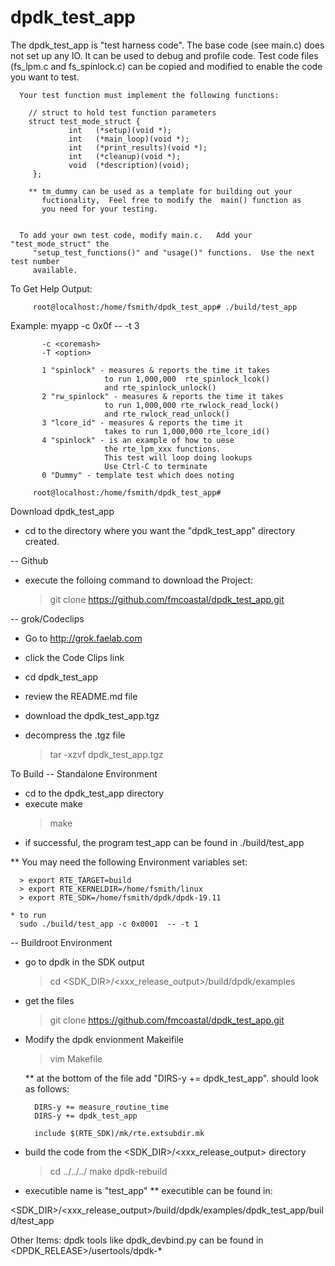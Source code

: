 # dpdk_test_app

The dpdk_test_app is "test harness code".  The base code (see main.c) does 
      not set up any IO. It can be used to debug and profile code. Test code 
      files (fs_lpm.c and fs_spinlock.c) can be copied and modified to 
      enable the code you want to test. 

      Your test function must implement the following functions:
          
        // struct to hold test function parameters
        struct test_mode_struct {
                 int   (*setup)(void *);
                 int   (*main_loop)(void *);
                 int   (*print_results)(void *);
                 int   (*cleanup)(void *);
                 void  (*description)(void);
         };

        ** tm_dummy can be used as a template for building out your 
           fuctionality,  Feel free to modify the  main() function as 
           you need for your testing.


      To add your own test code, modify main.c.   Add your "test_mode_struct" the 
         "setup_test_functions()" and "usage()" functions.  Use the next test number 
         available.



To Get Help Output:

         root@localhost:/home/fsmith/dpdk_test_app# ./build/test_app


  Example:
     myapp -c 0x0f -- -t 3

           -c <coremash>
           -T <option>

           1 "spinlock" - measures & reports the time it takes
                         to run 1,000,000  rte_spinlock_lcok()
                         and rte_spinlock_unlock()
           2 "rw_spinlock" - measures & reports the time it takes
                         to run 1,000,000 rte_rwlock_read_lock()
                         and rte_rwlock_read_unlock()
           3 "lcore_id" - measures & reports the time it
                         takes to run 1,000,000 rte_lcore_id()
           4 "spinlock" - is an example of how to uese
                         the rte_lpm_xxx functions.
                         This test will loop doing lookups
                         Use Ctrl-C to terminate
           0 "Dummy" - template test which does noting

         root@localhost:/home/fsmith/dpdk_test_app#



Download dpdk_test_app

   * cd to the directory where you want the "dpdk_test_app" directory created.

  -- Github

   * execute the folloing command to download the Project:

      > git clone https://github.com/fmcoastal/dpdk_test_app.git

  -- grok/Codeclips

   * Go to http://grok.faelab.com  
   * click the Code Clips link
   * cd dpdk_test_app
   
   * review the README.md file
   * download the dpdk_test_app.tgz 
   * decompress the .tgz file

      > tar -xzvf dpdk_test_app.tgz  


To Build 
  -- Standalone Environment 
  
   * cd to the dpdk_test_app directory 
   * execute make 
      > make
   * if successful,  the program test_app can be found in 
      ./build/test_app

   ** You may need the following Environment variables set:

      > export RTE_TARGET=build
      > export RTE_KERNELDIR=/home/fsmith/linux
      > export RTE_SDK=/home/fsmith/dpdk/dpdk-19.11

    * to run
      sudo ./build/test_app -c 0x0001  -- -t 1

  -- Buildroot Environment 

   * go to dpdk in the SDK output
       > cd <SDK_DIR>/<xxx_release_output>/build/dpdk/examples

   * get the files 
       > git clone https://github.com/fmcoastal/dpdk_test_app.git

   * Modify the dpdk envionment Makeifile
       > vim Makefile
 
      ** at the bottom of the file add "DIRS-y += dpdk_test_app".
         should look as follows:

           DIRS-y += measure_routine_time
           DIRS-y += dpdk_test_app

           include $(RTE_SDK)/mk/rte.extsubdir.mk


   * build the code from the <SDK_DIR>/<xxx_release_output> directory
      
      > cd ../../../
      > make dpdk-rebuild
   
   * executible name is "test_app"
     ** executible can  be found in:
 
<SDK_DIR>/<xxx_release_output>/build/dpdk/examples/dpdk_test_app/build/test_app

Other Items:
    dpdk tools like dpdk_devbind.py can be found in <DPDK_RELEASE>/usertools/dpdk-*
